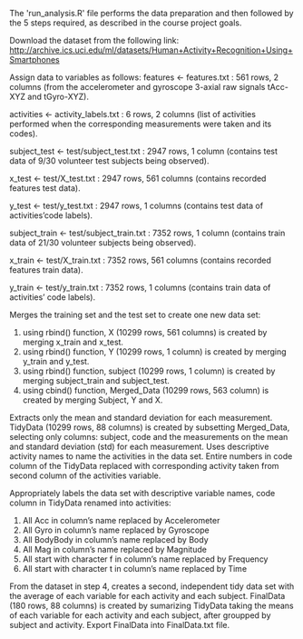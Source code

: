 The 'run_analysis.R' file performs the data preparation and then followed by the 5 steps required, as described in the course project goals.

Download the dataset from the following link:
http://archive.ics.uci.edu/ml/datasets/Human+Activity+Recognition+Using+Smartphones

Assign data to variables as follows:
features <- features.txt : 561 rows, 2 columns
(from the accelerometer and gyroscope 3-axial raw signals tAcc-XYZ and tGyro-XYZ).

activities <- activity_labels.txt : 6 rows, 2 columns
(list of activities performed when the corresponding measurements were taken and its codes).

subject_test <- test/subject_test.txt : 2947 rows, 1 column
(contains test data of 9/30 volunteer test subjects being observed).

x_test <- test/X_test.txt : 2947 rows, 561 columns
(contains recorded features test data).

y_test <- test/y_test.txt : 2947 rows, 1 columns
(contains test data of activities’code labels).

subject_train <- test/subject_train.txt : 7352 rows, 1 column
(contains train data of 21/30 volunteer subjects being observed).

x_train <- test/X_train.txt : 7352 rows, 561 columns
(contains recorded features train data).

y_train <- test/y_train.txt : 7352 rows, 1 columns
(contains train data of activities’ code labels).

Merges the training set and the test set to create one new data set:
1. using rbind() function, X (10299 rows, 561 columns) is created by merging x_train and x_test.
2. using rbind() function, Y (10299 rows, 1 column) is created by merging y_train and y_test.
3. using rbind() function, subject (10299 rows, 1 column) is created by merging subject_train and subject_test.
4. using cbind() function, Merged_Data (10299 rows, 563 column) is created by merging Subject, Y and X.

Extracts only the mean and standard deviation for each measurement. TidyData (10299 rows, 88 columns) is created by subsetting Merged_Data, selecting only columns: subject, code and the measurements on the mean and standard deviation (std) for each measurement. Uses descriptive activity names to name the activities in the data set. Entire numbers in code column of the TidyData replaced with corresponding activity taken from second column of the activities variable.

Appropriately labels the data set with descriptive variable names, code column in TidyData renamed into activities:
1. All Acc in column’s name replaced by Accelerometer
2. All Gyro in column’s name replaced by Gyroscope
3. All BodyBody in column’s name replaced by Body
4. All Mag in column’s name replaced by Magnitude
5. All start with character f in column’s name replaced by Frequency
6. All start with character t in column’s name replaced by Time

From the dataset in step 4, creates a second, independent tidy data set with the average of each variable for each activity and each subject. FinalData (180 rows, 88 columns) is created by sumarizing TidyData taking the means of each variable for each activity and each subject, after groupped by subject and activity. Export FinalData into FinalData.txt file.

